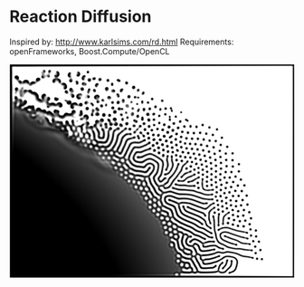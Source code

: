 # Reaction Diffusion

Inspired by: http://www.karlsims.com/rd.html
Requirements: openFrameworks, Boost.Compute/OpenCL

![Example](example.jpg)
